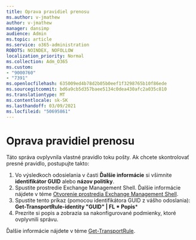```yaml
---
title: Oprava pravidiel prenosu
ms.author: v-jmathew
author: v-jmathew
manager: dansimp
audience: Admin
ms.topic: article
ms.service: o365-administration
ROBOTS: NOINDEX, NOFOLLOW
localization_priority: Normal
ms.collection: Adm_O365
ms.custom:
- "9000760"
- "7391"
ms.openlocfilehash: 635009ed4b78d2b05b0eef1f3298765b10f86ede
ms.sourcegitcommit: bd6a9cb5d357baee5134c0dea430afc2a035c810
ms.translationtype: MT
ms.contentlocale: sk-SK
ms.lasthandoff: 03/09/2021
ms.locfileid: "50695861"
---
```

# <a name="fix-transport-rules"></a>Oprava pravidiel prenosu

Táto správa ovplyvnila vlastné pravidlo toku pošty. Ak chcete skontrolovať presné pravidlo, postupujte takto:

1. Vo výsledkoch odosielania v časti **Ďalšie informácie** si všimnite **identifikátor GUID** alebo **názov politiky**.
2. Spustite prostredie Exchange Management Shell. Ďalšie informácie nájdete v téme [Otvorenie prostredia Exchange Management Shell](https://go.microsoft.com/fwlink/?linkid=2101432).
3. Spustite tento príkaz (pomocou identifikátora GUID z vášho odoslania):  **Get-TransportRule-identity "GUID" | FL * Popis***
4. Prezrite si popis a zobrazia sa nakonfigurované podmienky, ktoré ovplyvnili správu.

Ďalšie informácie nájdete v téme [Get-TransportRule](https://go.microsoft.com/fwlink/?linkid=2101523).
